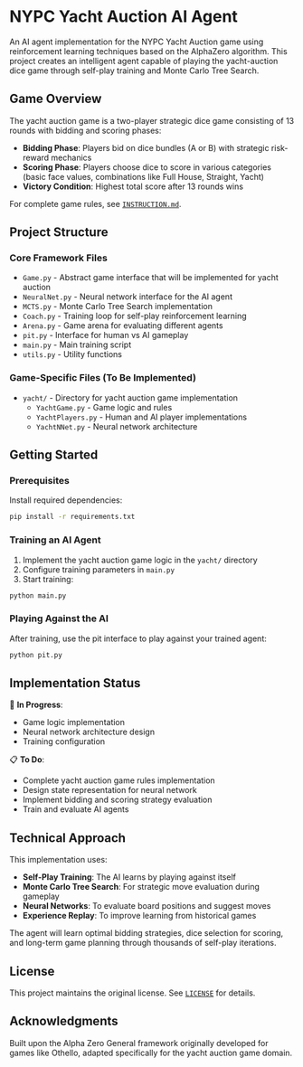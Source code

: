 # NYPC Yacht Auction AI Agent

An AI agent implementation for the NYPC Yacht Auction game using reinforcement learning techniques based on the AlphaZero algorithm. This project creates an intelligent agent capable of playing the yacht-auction dice game through self-play training and Monte Carlo Tree Search.

## Game Overview

The yacht auction game is a two-player strategic dice game consisting of 13 rounds with bidding and scoring phases:

- **Bidding Phase**: Players bid on dice bundles (A or B) with strategic risk-reward mechanics
- **Scoring Phase**: Players choose dice to score in various categories (basic face values, combinations like Full House, Straight, Yacht)
- **Victory Condition**: Highest total score after 13 rounds wins

For complete game rules, see [`INSTRUCTION.md`](INSTRUCTION.md).

## Project Structure

### Core Framework Files
- `Game.py` - Abstract game interface that will be implemented for yacht auction
- `NeuralNet.py` - Neural network interface for the AI agent
- `MCTS.py` - Monte Carlo Tree Search implementation
- `Coach.py` - Training loop for self-play reinforcement learning
- `Arena.py` - Game arena for evaluating different agents
- `pit.py` - Interface for human vs AI gameplay
- `main.py` - Main training script
- `utils.py` - Utility functions

### Game-Specific Files (To Be Implemented)
- `yacht/` - Directory for yacht auction game implementation
  - `YachtGame.py` - Game logic and rules
  - `YachtPlayers.py` - Human and AI player implementations
  - `YachtNNet.py` - Neural network architecture

## Getting Started

### Prerequisites
Install required dependencies:
```bash
pip install -r requirements.txt
```

### Training an AI Agent
1. Implement the yacht auction game logic in the `yacht/` directory
2. Configure training parameters in `main.py`
3. Start training:
```bash
python main.py
```

### Playing Against the AI
After training, use the pit interface to play against your trained agent:
```bash
python pit.py
```

## Implementation Status

🔄 **In Progress**: 
- Game logic implementation
- Neural network architecture design
- Training configuration

📋 **To Do**:
- Complete yacht auction game rules implementation
- Design state representation for neural network
- Implement bidding and scoring strategy evaluation
- Train and evaluate AI agents

## Technical Approach

This implementation uses:
- **Self-Play Training**: The AI learns by playing against itself
- **Monte Carlo Tree Search**: For strategic move evaluation during gameplay
- **Neural Networks**: To evaluate board positions and suggest moves
- **Experience Replay**: To improve learning from historical games

The agent will learn optimal bidding strategies, dice selection for scoring, and long-term game planning through thousands of self-play iterations.

## License

This project maintains the original license. See [`LICENSE`](LICENSE) for details.

## Acknowledgments

Built upon the Alpha Zero General framework originally developed for games like Othello, adapted specifically for the yacht auction game domain.
